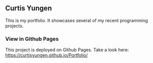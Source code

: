 ## Curtis Yungen

This is my portfolio. It showcases several of my recent programming projects. 

### View in Github Pages 
This project is deployed on Github Pages. Take a look here: https://curtisyungen.github.io/Portfolio/
